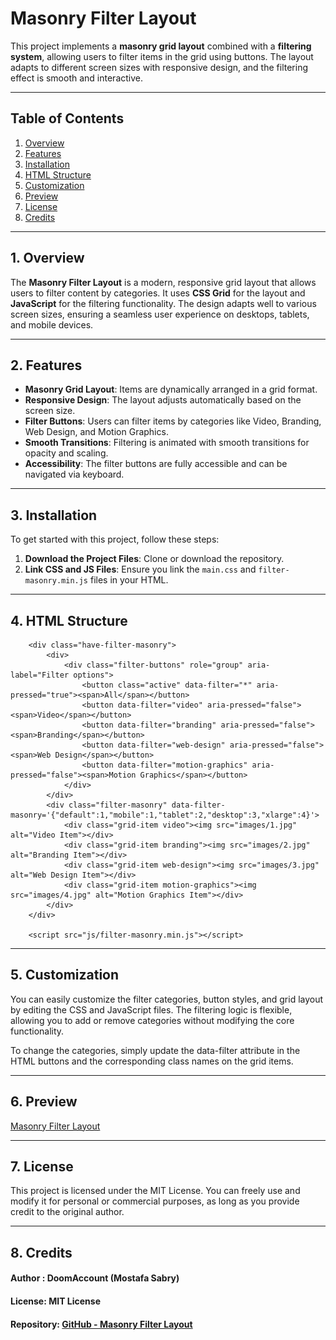 # Masonry Filter Layout

This project implements a **masonry grid layout** combined with a **filtering system**, allowing users to filter items in the grid using buttons. The layout adapts to different screen sizes with responsive design, and the filtering effect is smooth and interactive.

---

## Table of Contents

1. [Overview](#overview)
2. [Features](#features)
3. [Installation](#installation)
4. [HTML Structure](#html-structure)
5. [Customization](#Customization)
6. [Preview](#Preview)
7. [License](#license)
8. [Credits](#credits)

---

## 1. Overview

The **Masonry Filter Layout** is a modern, responsive grid layout that allows users to filter content by categories. It uses **CSS Grid** for the layout and **JavaScript** for the filtering functionality. The design adapts well to various screen sizes, ensuring a seamless user experience on desktops, tablets, and mobile devices.

---

## 2. Features

- **Masonry Grid Layout**: Items are dynamically arranged in a grid format.
- **Responsive Design**: The layout adjusts automatically based on the screen size.
- **Filter Buttons**: Users can filter items by categories like Video, Branding, Web Design, and Motion Graphics.
- **Smooth Transitions**: Filtering is animated with smooth transitions for opacity and scaling.
- **Accessibility**: The filter buttons are fully accessible and can be navigated via keyboard.

---

## 3. Installation

To get started with this project, follow these steps:

1. **Download the Project Files**: Clone or download the repository.
2. **Link CSS and JS Files**: Ensure you link the `main.css` and `filter-masonry.min.js` files in your HTML.

---

## 4. HTML Structure

        <div class="have-filter-masonry">
            <div>
                <div class="filter-buttons" role="group" aria-label="Filter options">
                    <button class="active" data-filter="*" aria-pressed="true"><span>All</span></button>
                    <button data-filter="video" aria-pressed="false"><span>Video</span></button>
                    <button data-filter="branding" aria-pressed="false"><span>Branding</span></button>
                    <button data-filter="web-design" aria-pressed="false"><span>Web Design</span></button>
                    <button data-filter="motion-graphics" aria-pressed="false"><span>Motion Graphics</span></button>
                </div>
            </div>
            <div class="filter-masonry" data-filter-masonry='{"default":1,"mobile":1,"tablet":2,"desktop":3,"xlarge":4}'>
                <div class="grid-item video"><img src="images/1.jpg" alt="Video Item"></div>
                <div class="grid-item branding"><img src="images/2.jpg" alt="Branding Item"></div>
                <div class="grid-item web-design"><img src="images/3.jpg" alt="Web Design Item"></div>
                <div class="grid-item motion-graphics"><img src="images/4.jpg" alt="Motion Graphics Item"></div>
            </div>
        </div>

        <script src="js/filter-masonry.min.js"></script>

---

## 5. Customization

You can easily customize the filter categories, button styles, and grid layout by editing the CSS and JavaScript files. The filtering logic is flexible, allowing you to add or remove categories without modifying the core functionality.

To change the categories, simply update the data-filter attribute in the HTML buttons and the corresponding class names on the grid items.

---

## 6. Preview

[Masonry Filter Layout](https://masonry-filter-layout.netlify.app/)

---

## 7. License

This project is licensed under the MIT License. You can freely use and modify it for personal or commercial purposes, as long as you provide credit to the original author.

---

## 8. Credits

#### Author : DoomAccount (Mostafa Sabry)
#### License: MIT License
#### Repository: [GitHub - Masonry Filter Layout](https://github.com/DoomAccount/masonry-filter-layout)
